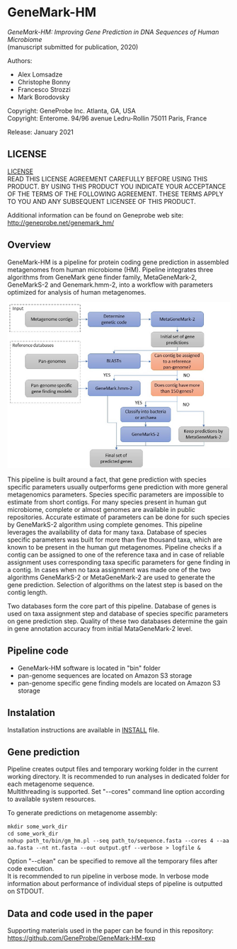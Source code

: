 # GeneMark-HM
_GeneMark-HM: Improving Gene Prediction in DNA Sequences of Human Microbiome_  
(manuscript submitted for publication, 2020)  
  
Authors:  
 - Alex Lomsadze  
 - Christophe Bonny  
 - Francesco Strozzi  
 - Mark Borodovsky  

Copyright: GeneProbe Inc. Atlanta, GA, USA  
Copyright: Enterome. 94/96 avenue Ledru-Rollin 75011 Paris, France  
  
Release: January 2021  
  
## LICENSE
[LICENSE](LICENSE)  
READ THIS LICENSE AGREEMENT CAREFULLY BEFORE USING THIS PRODUCT. BY USING THIS PRODUCT YOU INDICATE YOUR ACCEPTANCE OF THE TERMS OF THE FOLLOWING AGREEMENT. THESE TERMS APPLY TO YOU AND ANY SUBSEQUENT LICENSEE OF THIS PRODUCT.

Additional information can be found on Geneprobe web site:  http://geneprobe.net/genemark_hm/

## Overview
GeneMark-HM is a pipeline for protein coding gene prediction in assembled metagenomes from human microbiome (HM). Pipeline integrates three algorithms from GeneMark gene finder family, MetaGeneMark-2, GeneMarkS-2 and Genemark.hmm-2, into a workflow with parameters optimized for analysis of human metagenomes. 

![diagrmm](./docs/diagramm.jpg)

This pipeline is built around a fact, that gene prediction with species specific parameters usually outperforms gene prediction with more general metagenomics parameters. Species specific parameters are impossible to estimate from short contigs. For many species present in human gut microbiome, complete or almost genomes are available in public repositories. Accurate estimate of parameters can be done for such species by GeneMarkS-2 algorithm using complete genomes. This pipeline leverages the availability of data for many taxa. Database of species specific parameters was built for more than five thousand taxa, which are known to be present in the human gut metagenomes. Pipeline checks if a contig can be assigned to one of the reference taxa and in case of reliable assignment uses corresponding taxa specific parameters for gene finding in a contig. In cases when no taxa assignment was made one of the two algorithms GeneMarkS-2 or MetaGeneMark-2 are used to generate the gene prediction. Selection of algorithms on the latest step is based on the contig length.

Two databases form the core part of this pipeline. Database of genes is used on taxa assignment step and database of species specific parameters on gene prediction step. Quality of these two databases determine the gain in gene annotation accuracy from initial MataGeneMark-2 level.

## Pipeline code
* GeneMark-HM software is located in "bin" folder
* pan-genome sequences are located on Amazon S3 storage
* pan-genome specific gene finding models are located on Amazon S3 storage

## Instalation
Installation instructions are available in [INSTALL](INSTALL) file.

## Gene prediction
Pipeline creates output files and temporary working folder in the current working directory. It is recommended to run analyses in dedicated folder for each metagenome sequence.  
Multithreading is supported. Set "--cores" command line option according to available system resources.  

To generate predictions on metagenome assembly:  
```
mkdir some_work_dir
cd some_work_dir
nohup path_to/bin/gm_hm.pl --seq path_to/sequence.fasta --cores 4 --aa aa.fasta --nt nt.fasta --out output.gtf --verbose > logfile &
```
Option "--clean" can be specified to remove all the temporary files after code execution.  
It is recommended to run pipeline in verbose mode. In verbose mode information about performance of individual steps of pipeline is outputted on STDOUT.  

## Data and code used in the paper
Supporting materials used in the paper can be found in this repository:
https://github.com/GeneProbe/GeneMark-HM-exp

